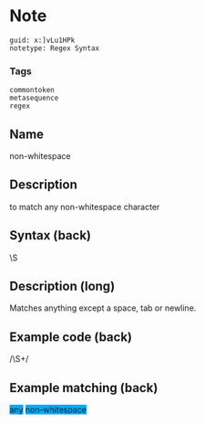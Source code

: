 # Note
```
guid: x:]vLu1HPk
notetype: Regex Syntax
```

### Tags
```
commontoken
metasequence
regex
```

## Name
non-whitespace

## Description
to match any non-whitespace character

## Syntax (back)
<div>
  \S
</div>

## Description (long)
Matches anything except a space, tab or newline.

## Example code (back)
/\S+/

## Example matching (back)
<div>
  <span style="background-color: rgb(0, 170, 255);">any</span>
  <span style="background-color: rgb(0, 170,
  255);">non-whitespace</span>
</div>
